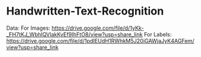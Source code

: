 # Handwritten-Text-Recognition
Data:
  For Images: https://drive.google.com/file/d/1yKk-_FH7tKJ_WbhlQVlakKyEf9IhFtO8/view?usp=share_link
  For Labels: https://drive.google.com/file/d/1pdIEUdH1RWhkM5J20iGAWjaJyK4AGFem/view?usp=share_link
